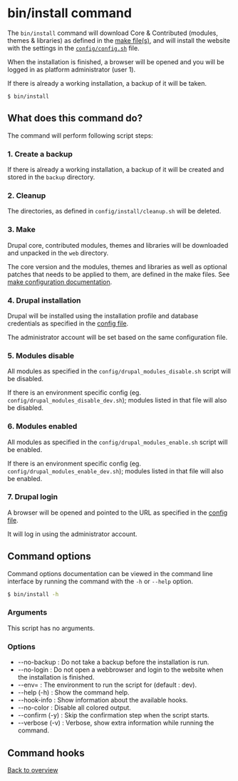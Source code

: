 # bin/install command
The `bin/install` command will download Core & Contributed (modules, themes & 
libraries) as defined in the [make file(s)][link-config-make], and will install
the website with the settings in the [`config/config.sh`][link-config-config] 
file.

When the installation is finished, a browser will be opened and you will be 
logged in as platform administrator (user 1).

If there is already a working installation, a backup of it will be taken. 

```Shell
$ bin/install
```



## What does this command do?

The command will perform following script steps:

### 1. Create a backup
If there is already a working installation, a backup of it will be created and
stored in the `backup` directory.

### 2. Cleanup
The directories, as defined in `config/install/cleanup.sh` will be deleted.

### 3. Make
Drupal core, contributed modules, themes and libraries will be downloaded and
unpacked in the `web` directory.

The core version and the modules, themes and libraries as well as optional 
patches that needs to be applied to them, are defined in the make files.
See [make configuration documentation][link-config-make].

### 4. Drupal installation
Drupal will be installed using the installation profile and database credentials 
as specified in the [config file][link-config-config]. 

The administrator account will be set based on the same configuration file.

### 5. Modules disable
All modules as specified in the `config/drupal_modules_disable.sh` script will
be disabled. 

If there is an environment specific config (eg.
`config/drupal_modules_disable_dev.sh`); modules listed in that file will also
be disabled.

### 6. Modules enabled
All modules as specified in the `config/drupal_modules_enable.sh` script will
be enabled. 

If there is an environment specific config (eg. 
`config/drupal_modules_enable_dev.sh`); modules listed in that file will also
be enabled.

### 7. Drupal login
A browser will be opened and pointed to the URL as specified in the 
[config file][link-config-config]. 

It will log in using the administrator account.



## Command options
Command options documentation can be viewed in the command line interface by 
running the command with the `-h` or `--help` option.
 
```bash
$ bin/install -h
```

### Arguments
This script has no arguments.

### Options
- --no-backup : Do not take a backup before the installation is run.
- --no-login : Do not open a webbrowser and login to the website when the 
  installation is finished.
- --env=<name> : The environment to run the script for (default : dev).
- --help (-h) : Show the command help.
- --hook-info : Show information about the available hooks.
- --no-color : Disable all colored output.
- --confirm (-y) : Skip the confirmation step when the script starts.
- --verbose (-v) : Verbose, show extra information while running the command.



## Command hooks



[Back to overview](README.md)


[link-config-config]: config-config.md
[link-config-make]: config-make.md

